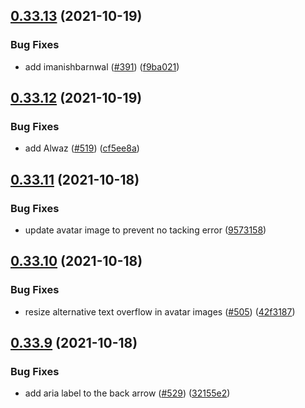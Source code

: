 ## [0.33.13](https://github.com/EddieHubCommunity/LinkFree/compare/v0.33.12...v0.33.13) (2021-10-19)


### Bug Fixes

* add imanishbarnwal ([#391](https://github.com/EddieHubCommunity/LinkFree/issues/391)) ([f9ba021](https://github.com/EddieHubCommunity/LinkFree/commit/f9ba0215fbf0657702f880171394539283ac9410))



## [0.33.12](https://github.com/EddieHubCommunity/LinkFree/compare/v0.33.11...v0.33.12) (2021-10-19)


### Bug Fixes

* add Alwaz ([#519](https://github.com/EddieHubCommunity/LinkFree/issues/519)) ([cf5ee8a](https://github.com/EddieHubCommunity/LinkFree/commit/cf5ee8ab56e319135c3b610d7a73055faae55c1b))



## [0.33.11](https://github.com/EddieHubCommunity/LinkFree/compare/v0.33.10...v0.33.11) (2021-10-18)


### Bug Fixes

* update avatar image to prevent no tacking error ([9573158](https://github.com/EddieHubCommunity/LinkFree/commit/957315821a4d0d0a1a220744f62b91426cd4ef41))



## [0.33.10](https://github.com/EddieHubCommunity/LinkFree/compare/v0.33.9...v0.33.10) (2021-10-18)


### Bug Fixes

* resize alternative text overflow in avatar images ([#505](https://github.com/EddieHubCommunity/LinkFree/issues/505)) ([42f3187](https://github.com/EddieHubCommunity/LinkFree/commit/42f3187ee00494f00eb8995dd66c698be9ea2558))



## [0.33.9](https://github.com/EddieHubCommunity/LinkFree/compare/v0.33.8...v0.33.9) (2021-10-18)


### Bug Fixes

* add aria label to the back arrow ([#529](https://github.com/EddieHubCommunity/LinkFree/issues/529)) ([32155e2](https://github.com/EddieHubCommunity/LinkFree/commit/32155e23ce763752bbd2dcd6ac0404fa4e8ff2bc))



